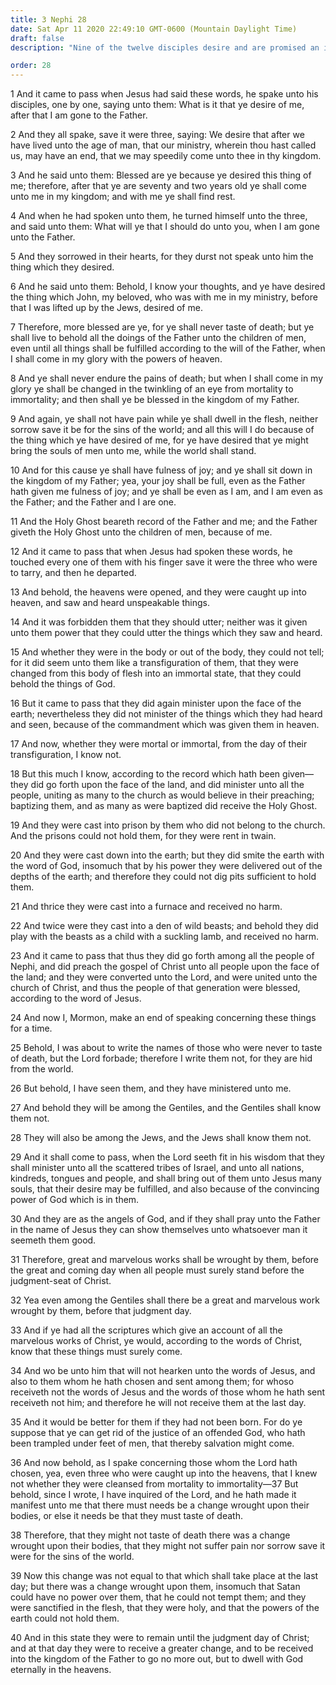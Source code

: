 ```yaml
---
title: 3 Nephi 28
date: Sat Apr 11 2020 22:49:10 GMT-0600 (Mountain Daylight Time)
draft: false
description: "Nine of the twelve disciples desire and are promised an inheritance in Christ’s kingdom when they die—The Three Nephites desire and are given power over death so as to remain on the earth until Jesus comes again—They are translated and see things not lawful to utter, and they are now ministering among men. About A.D. 34–35."

order: 28
---
```

    
1 And it came to pass when Jesus had said these words, he spake unto his disciples, one by one, saying unto them: What is it that ye desire of me, after that I am gone to the Father.

2 And they all spake, save it were three, saying: We desire that after we have lived unto the age of man, that our ministry, wherein thou hast called us, may have an end, that we may speedily come unto thee in thy kingdom.

3 And he said unto them: Blessed are ye because ye desired this thing of me; therefore, after that ye are seventy and two years old ye shall come unto me in my kingdom; and with me ye shall find rest.

4 And when he had spoken unto them, he turned himself unto the three, and said unto them: What will ye that I should do unto you, when I am gone unto the Father.

5 And they sorrowed in their hearts, for they durst not speak unto him the thing which they desired.

6 And he said unto them: Behold, I know your thoughts, and ye have desired the thing which John, my beloved, who was with me in my ministry, before that I was lifted up by the Jews, desired of me.

7 Therefore, more blessed are ye, for ye shall never taste of death; but ye shall live to behold all the doings of the Father unto the children of men, even until all things shall be fulfilled according to the will of the Father, when I shall come in my glory with the powers of heaven.

8 And ye shall never endure the pains of death; but when I shall come in my glory ye shall be changed in the twinkling of an eye from mortality to immortality; and then shall ye be blessed in the kingdom of my Father.

9 And again, ye shall not have pain while ye shall dwell in the flesh, neither sorrow save it be for the sins of the world; and all this will I do because of the thing which ye have desired of me, for ye have desired that ye might bring the souls of men unto me, while the world shall stand.

10 And for this cause ye shall have fulness of joy; and ye shall sit down in the kingdom of my Father; yea, your joy shall be full, even as the Father hath given me fulness of joy; and ye shall be even as I am, and I am even as the Father; and the Father and I are one.

11 And the Holy Ghost beareth record of the Father and me; and the Father giveth the Holy Ghost unto the children of men, because of me.

12 And it came to pass that when Jesus had spoken these words, he touched every one of them with his finger save it were the three who were to tarry, and then he departed.

13 And behold, the heavens were opened, and they were caught up into heaven, and saw and heard unspeakable things.

14 And it was forbidden them that they should utter; neither was it given unto them power that they could utter the things which they saw and heard.

15 And whether they were in the body or out of the body, they could not tell; for it did seem unto them like a transfiguration of them, that they were changed from this body of flesh into an immortal state, that they could behold the things of God.

16 But it came to pass that they did again minister upon the face of the earth; nevertheless they did not minister of the things which they had heard and seen, because of the commandment which was given them in heaven.

17 And now, whether they were mortal or immortal, from the day of their transfiguration, I know not.

18 But this much I know, according to the record which hath been given—they did go forth upon the face of the land, and did minister unto all the people, uniting as many to the church as would believe in their preaching; baptizing them, and as many as were baptized did receive the Holy Ghost.

19 And they were cast into prison by them who did not belong to the church. And the prisons could not hold them, for they were rent in twain.

20 And they were cast down into the earth; but they did smite the earth with the word of God, insomuch that by his power they were delivered out of the depths of the earth; and therefore they could not dig pits sufficient to hold them.

21 And thrice they were cast into a furnace and received no harm.

22 And twice were they cast into a den of wild beasts; and behold they did play with the beasts as a child with a suckling lamb, and received no harm.

23 And it came to pass that thus they did go forth among all the people of Nephi, and did preach the gospel of Christ unto all people upon the face of the land; and they were converted unto the Lord, and were united unto the church of Christ, and thus the people of that generation were blessed, according to the word of Jesus.

24 And now I, Mormon, make an end of speaking concerning these things for a time.

25 Behold, I was about to write the names of those who were never to taste of death, but the Lord forbade; therefore I write them not, for they are hid from the world.

26 But behold, I have seen them, and they have ministered unto me.

27 And behold they will be among the Gentiles, and the Gentiles shall know them not.

28 They will also be among the Jews, and the Jews shall know them not.

29 And it shall come to pass, when the Lord seeth fit in his wisdom that they shall minister unto all the scattered tribes of Israel, and unto all nations, kindreds, tongues and people, and shall bring out of them unto Jesus many souls, that their desire may be fulfilled, and also because of the convincing power of God which is in them.

30 And they are as the angels of God, and if they shall pray unto the Father in the name of Jesus they can show themselves unto whatsoever man it seemeth them good.

31 Therefore, great and marvelous works shall be wrought by them, before the great and coming day when all people must surely stand before the judgment-seat of Christ.

32 Yea even among the Gentiles shall there be a great and marvelous work wrought by them, before that judgment day.

33 And if ye had all the scriptures which give an account of all the marvelous works of Christ, ye would, according to the words of Christ, know that these things must surely come.

34 And wo be unto him that will not hearken unto the words of Jesus, and also to them whom he hath chosen and sent among them; for whoso receiveth not the words of Jesus and the words of those whom he hath sent receiveth not him; and therefore he will not receive them at the last day.

35 And it would be better for them if they had not been born. For do ye suppose that ye can get rid of the justice of an offended God, who hath been trampled under feet of men, that thereby salvation might come.

36 And now behold, as I spake concerning those whom the Lord hath chosen, yea, even three who were caught up into the heavens, that I knew not whether they were cleansed from mortality to immortality—37 But behold, since I wrote, I have inquired of the Lord, and he hath made it manifest unto me that there must needs be a change wrought upon their bodies, or else it needs be that they must taste of death.

38 Therefore, that they might not taste of death there was a change wrought upon their bodies, that they might not suffer pain nor sorrow save it were for the sins of the world.

39 Now this change was not equal to that which shall take place at the last day; but there was a change wrought upon them, insomuch that Satan could have no power over them, that he could not tempt them; and they were sanctified in the flesh, that they were holy, and that the powers of the earth could not hold them.

40 And in this state they were to remain until the judgment day of Christ; and at that day they were to receive a greater change, and to be received into the kingdom of the Father to go no more out, but to dwell with God eternally in the heavens.
